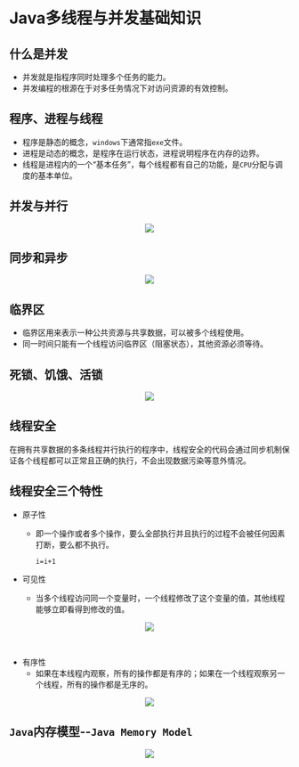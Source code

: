# Java多线程与并发基础知识



## 什么是并发

- 并发就是指程序同时处理多个任务的能力。
- 并发编程的根源在于对多任务情况下对访问资源的有效控制。



## 程序、进程与线程



- 程序是静态的概念，`windows`下通常指`exe`文件。
- 进程是动态的概念，是程序在运行状态，进程说明程序在内存的边界。
- 线程是进程内的一个“基本任务”，每个线程都有自己的功能，是`CPU`分配与调度的基本单位。



## 并发与并行



<div align="center">
<img src="https://github.com/ZP-AlwaysWin/Java-Learn/blob/master/Java%E5%A4%9A%E7%BA%BF%E7%A8%8B%E4%B8%8E%E5%B9%B6%E5%8F%91/Java%E5%A4%9A%E7%BA%BF%E7%A8%8B%E4%B8%8E%E5%B9%B6%E5%8F%91%E7%9A%84%E5%9B%BE%E7%89%87/%E5%B9%B6%E5%8F%91%E4%B8%8E%E5%B9%B6%E8%A1%8C.PNG" />
</div>



## 同步和异步

<div align="center">
<img src="https://github.com/ZP-AlwaysWin/Java-Learn/blob/master/Java%E5%A4%9A%E7%BA%BF%E7%A8%8B%E4%B8%8E%E5%B9%B6%E5%8F%91/Java%E5%A4%9A%E7%BA%BF%E7%A8%8B%E4%B8%8E%E5%B9%B6%E5%8F%91%E7%9A%84%E5%9B%BE%E7%89%87/%E5%90%8C%E6%AD%A5%E5%92%8C%E5%BC%82%E6%AD%A5.PNG" />
</div>





## 临界区



- 临界区用来表示一种公共资源与共享数据，可以被多个线程使用。
- 同一时间只能有一个线程访问临界区（阻塞状态），其他资源必须等待。



## 死锁、饥饿、活锁



<div align="center">
<img src="https://github.com/ZP-AlwaysWin/Java-Learn/blob/master/Java%E5%A4%9A%E7%BA%BF%E7%A8%8B%E4%B8%8E%E5%B9%B6%E5%8F%91/Java%E5%A4%9A%E7%BA%BF%E7%A8%8B%E4%B8%8E%E5%B9%B6%E5%8F%91%E7%9A%84%E5%9B%BE%E7%89%87/%E6%AD%BB%E9%94%81%E9%A5%A5%E9%A5%BF%E6%B4%BB%E9%94%81.PNG" />
</div>



## 线程安全



在拥有共享数据的多条线程并行执行的程序中，线程安全的代码会通过同步机制保证各个线程都可以正常且正确的执行，不会出现数据污染等意外情况。



## 线程安全三个特性



- 原子性

  - 即一个操作或者多个操作，要么全部执行并且执行的过程不会被任何因素打断，要么都不执行。

    `i=i+1`

- 可见性

  - 当多个线程访问同一个变量时，一个线程修改了这个变量的值，其他线程能够立即看得到修改的值。



<div align="center">
<img src="https://github.com/ZP-AlwaysWin/Java-Learn/blob/master/Java%E5%A4%9A%E7%BA%BF%E7%A8%8B%E4%B8%8E%E5%B9%B6%E5%8F%91/Java%E5%A4%9A%E7%BA%BF%E7%A8%8B%E4%B8%8E%E5%B9%B6%E5%8F%91%E7%9A%84%E5%9B%BE%E7%89%87/%E7%BA%BF%E7%A8%8B%E5%8F%AF%E8%A7%81%E6%80%A7%E4%B8%8D%E8%B6%B3%E7%9A%84%E6%A1%88%E4%BE%8B.PNG" />
</div>

​	

- 有序性
  - 如果在本线程内观察，所有的操作都是有序的；如果在一个线程观察另一个线程，所有的操作都是无序的。



<div align="center">
<img src="https://github.com/ZP-AlwaysWin/Java-Learn/blob/master/Java%E5%A4%9A%E7%BA%BF%E7%A8%8B%E4%B8%8E%E5%B9%B6%E5%8F%91/Java%E5%A4%9A%E7%BA%BF%E7%A8%8B%E4%B8%8E%E5%B9%B6%E5%8F%91%E7%9A%84%E5%9B%BE%E7%89%87/%E6%9C%89%E5%BA%8F%E6%80%A7%E7%9A%84%E6%A1%88%E4%BE%8B.PNG" />
</div>


## `Java`内存模型--`Java Memory Model`



<div align="center">
<img src="https://github.com/ZP-AlwaysWin/Java-Learn/blob/master/Java%E5%A4%9A%E7%BA%BF%E7%A8%8B%E4%B8%8E%E5%B9%B6%E5%8F%91/Java%E5%A4%9A%E7%BA%BF%E7%A8%8B%E4%B8%8E%E5%B9%B6%E5%8F%91%E7%9A%84%E5%9B%BE%E7%89%87/Java%E5%86%85%E5%AD%98%E6%A8%A1%E5%9E%8B.PNG" />
</div>
